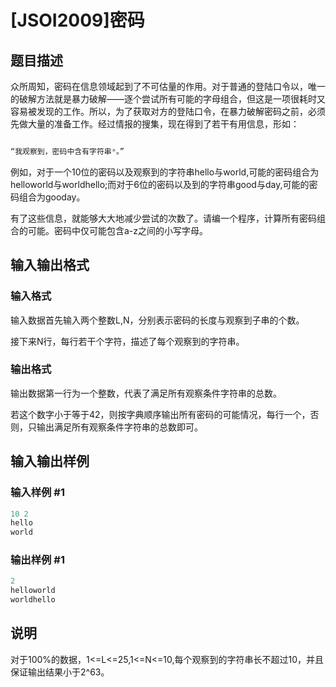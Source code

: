 # [JSOI2009]密码

## 题目描述

众所周知，密码在信息领域起到了不可估量的作用。对于普通的登陆口令以，唯一的破解方法就是暴力破解——逐个尝试所有可能的字母组合，但这是一项很耗时又容易被发现的工作。所以，为了获取对方的登陆口令，在暴力破解密码之前，必须先做大量的准备工作。经过情报的搜集，现在得到了若干有用信息，形如：

```cpp

“我观察到，密码中含有字符串*。”

```

例如，对于一个10位的密码以及观察到的字符串hello与world,可能的密码组合为helloworld与worldhello;而对于6位的密码以及到的字符串good与day,可能的密码组合为gooday。

有了这些信息，就能够大大地减少尝试的次数了。请编一个程序，计算所有密码组合的可能。密码中仅可能包含a-z之间的小写字母。

## 输入输出格式

### 输入格式

输入数据首先输入两个整数L,N，分别表示密码的长度与观察到子串的个数。

接下来N行，每行若干个字符，描述了每个观察到的字符串。

### 输出格式

输出数据第一行为一个整数，代表了满足所有观察条件字符串的总数。

若这个数字小于等于42，则按字典顺序输出所有密码的可能情况，每行一个，否则，只输出满足所有观察条件字符串的总数即可。

## 输入输出样例

### 输入样例 #1

```cpp
10 2
hello
world
```


### 输出样例 #1

```cpp
2
helloworld
worldhello
```


## 说明

对于100%的数据，1<=L<=25,1<=N<=10,每个观察到的字符串长不超过10，并且保证输出结果小于2^63。

